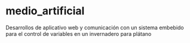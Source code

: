 # medio_artificial
Desarrollos de aplicativo web y comunicación con un sistema embebido para el control de variables en un invernadero para plátano
